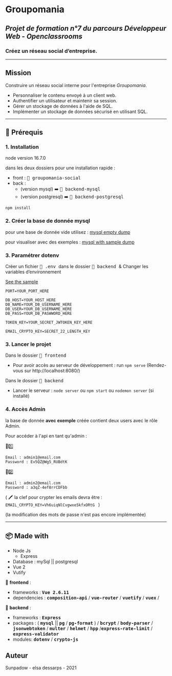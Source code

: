 # Groupomania

## *Projet de formation n°7 du parcours Développeur Web - Openclassrooms*
### Créez un réseau social d’entreprise.

-----------------

## Mission

Construire un réseau social interne pour l'entreprise *Groupomania*.

* Personnaliser le contenu envoyé à un client web.
* Authentifier un utilisateur et maintenir sa session.
* Gérer un stockage de données à l'aide de SQL.
* Implémenter un stockage de données sécurisé en utilisant SQL.

***

## :wrench: Prérequis

### 1. Installation

node version 16.7.0

dans les deux dossiers pour une installation rapide :
- front : <kbd> :file_folder: groupomania-social </kbd>
- back :
    * (version mysql) :arrow_right: <kbd> :file_folder: backend-mysql </kbd>
    * (version postgresql) :arrow_right: <kbd> :file_folder: backend-postgresql </kbd>


```
npm install
```

### 2. Créer la base de donnée mysql

pour une base de donnée vide utilisez : [mysql empty dump](/backend-mysql/config/create-db-sample.sql)

pour visualiser avec des exemples : [mysql with sample dump](/backend-mysql/config/create-db-sample.sql)

### 3. Paramétrer dotenv

Créer un fichier <kbd> :page_facing_up: .env </kbd> dans le dossier <kbd> :file_folder: backend </kbd> & Changer les variables d’environnement

[See the sample](/backend-mysql/.env_sample)

```
PORT=YOUR_PORT_HERE

DB_HOST=YOUR_HOST_HERE
DB_NAME=YOUR_DB_USERNAME_HERE
DB_USER=YOUR_DB_USERNAME_HERE
DB_PASS=YOUR_DB_PASWWORD_HERE

TOKEN_KEY=YOUR_SECRET_JWTOKEN_KEY_HERE

EMAIL_CRYPTO_KEY=SECRET_22_LENGTH_KEY
```

### 3. Lancer le projet

Dans le dossier <kbd> :file_folder: frontend </kbd>
- Pour avoir accès au serveur de développement : run `npm serve` (Rendez-vous sur http://localhost:8080/)

Dans le dossier <kbd> :file_folder: backend </kbd>
- Lancer le serveur : `node server` ou `npm start` ou `nodemon server` (si installé)

### 4. Accès Admin

la base de donnée **avec exemple** créée contient deux users avec le rôle Admin.

Pour accéder à l'api en tant qu'admin  :

:guard::one:
```
Email : admin1@email.com
Password : Ev5QZ@Wg5_RUBdtK
```
:guard::two:
```
Email : admin2@email.com
Password : a3qZ-4ef8rrCDFbb
```

( :crayon: la clef pour crypter les emails devra être : ```EMAIL_CRYPTO_KEY=Vh6uiqNlCvgwxe5kfxORtG ``` )

(la modification des mots de passe n'est pas encore implémentée)

***

## :package: Made with

* Node Js 
    * Express
* Database : mySql || postgresql
* Vue 2
* Vutify


:file_folder: **frontend** :
* frameworks :  <kbd>**Vue 2.6.11**</kbd>
* dependencies : <kbd>**composition-api**</kbd> / <kbd>**vue-router**</kbd> / <kbd>**vuetify**</kbd> / <kbd>**vuex**</kbd> /

:file_folder: **backend** :
* frameworks :  <kbd>**Express**</kbd>
* packages : ( <kbd>**mysql**</kbd> || <kbd>**pg**</kbd> / <kbd>**pg-format**</kbd> ) / <kbd>**bcrypt**</kbd> / <kbd>**body-parser**</kbd> / <kbd>**jsonwebtoken**</kbd> / <kbd>**multer**</kbd> / <kbd>**helmet**</kbd> / <kbd>**hpp**</kbd> /<kbd>**express-rate-limit**</kbd> / <kbd>**express-validator**</kbd>
* modules: <kbd>**dotenv**</kbd> / <kbd>**crypto-js**</kbd>

## Auteur

Sunpadow - elsa dessarps - 2021
